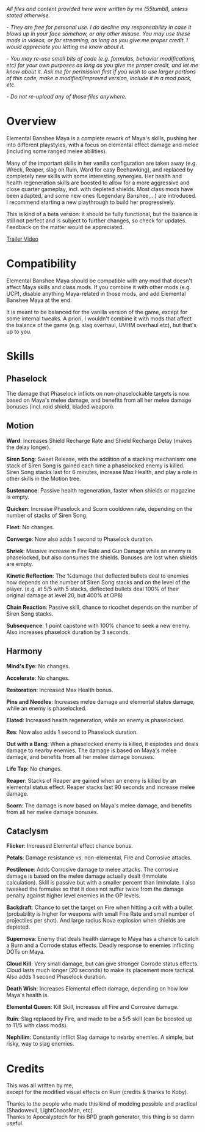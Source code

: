 *All files and content provided here were written by me (55tumbl), unless stated otherwise.*

*- They are free for personal use. I do decline any responsability in case it blows up in your face somehow, or any other misuse.
You may use these mods in videos, or for streaming, as long as you give me proper credit. I would appreciate you letting me know about it.*

*- You may re-use small bits of code (e.g. formulas, behavior modifications, etc) for your own purposes as long as you give me proper credit, and let me know about it.
Ask me for permission first if you wish to use larger portions of this code, make a modified/improved version, include it in a mod pack, etc.*

*- Do not re-upload any of those files anywhere.*

# Overview

Elemental Banshee Maya is a complete rework of Maya's skills, pushing her into different playstyles, with a focus on elemental effect damage and melee (including some ranged melee abilities).

Many of the important skills in her vanilla configuration are taken away (e.g. Wreck, Reaper, slag on Ruin, Ward for easy Beehawking), and replaced by completely new skills with some interesting synergies.
Her health and health regeneration skills are boosted to allow for a more aggressive and close quarter gameplay, incl. with depleted shields.
Most class mods have been adapted, and some new ones (Legendary Banshee,...) are introduced. I recommend starting a new playthrough to build her progressively.

This is kind of a beta version: it should be fully functional, but the balance is still not perfect and is subject to further changes, so check for updates.
Feedback on the matter would be appreciated. 

[Trailer Video](https://www.youtube.com/watch?v=x4PDKIh6TII)

# Compatibility

Elemental Banshee Maya should be compatible with any mod that doesn't affect Maya skills and class mods.
If you combine it with other mods (e.g. UCP), disable anything Maya-related in those mods, and add Elemental Banshee Maya at the end.

It is meant to be balanced for the vanilla version of the game, except for some internal tweaks. 
A priori, I wouldn't combine it with mods that affect the balance of the game (e.g. slag overhaul, UVHM overhaul etc), but that's up to you.

# Skills

## Phaselock

The damage that Phaselock inflicts on non-phaselockable targets is now based on Maya's melee damage, and benefits from all her melee damage bonuses (incl. roid shield, bladed weapon). 

## Motion

**Ward**: Increases Shield Recharge Rate and Shield Recharge Delay (makes the delay longer).

**Siren Song**: Sweet Release, with the addition of a stacking mechanism: one stack of Siren Song is gained each time a phaselocked enemy is killed.
Siren Song stacks last for 6 minutes, increase Max Health, and play a role in other skills in the Motion tree.

**Sustenance**: Passive health regeneration, faster when shields or magazine is empty.

**Quicken**: Increase Phaselock and Scorn cooldown rate, depending on the number of stacks of Siren Song.

**Fleet**: No changes.

**Converge**: Now also adds 1 second to Phaselock duration.

**Shriek**: Massive increase in Fire Rate and Gun Damage while an enemy is phaselocked, but also consumes the shields. Bonuses are lost when shields are empty.

**Kinetic Reflection**: The %damage that deflected bullets deal to enemies now depends on the number of Siren Song stacks and on the level of the player.
(e.g. at 5/5 with 5 stacks, deflected bullets deal 100% of their original damage at level 20, but 400% at OP8)

**Chain Reaction**: Passive skill, chance to ricochet depends on the number of Siren Song stacks.

**Subsequence**: 1 point capstone with 100% chance to seek a new enemy. Also increases phaselock duration by 3 seconds.

## Harmony

**Mind's Eye**: No changes.

**Accelerate**: No changes.

**Restoration**: Increased Max Health bonus.

**Pins and Needles**: Increases melee damage and elemental status damage, while an enemy is phaselocked.

**Elated**: Increased health regeneration, while an enemy is phaselocked.

**Res**: Now also adds 1 second to Phaselock duration.

**Out with a Bang**: When a phaselocked enemy is killed, it explodes and deals damage to nearby enemies. The damage is based on Maya's melee damage, and benefits from all her melee damage bonuses.

**Life Tap**: No changes.

**Reaper**: Stacks of Reaper are gained when an enemy is killed by an elemental status effect. Reaper stacks last 90 seconds and increase melee damage.

**Scorn**: The damage is now based on Maya's melee damage, and benefits from all her melee damage bonuses.

## Cataclysm

**Flicker**: Increased Elemental effect chance bonus.

**Petals**: Damage resistance vs. non-elemental, Fire and Corrosive attacks.

**Pestilence**: Adds Corrosive damage to melee attacks. The corrosive damage is based on the melee damage actually dealt (Immolate calculation). Skill is passive but with a smaller percent than Immolate.
I also tweaked the formulas so that it does not suffer twice from the damage penalty against higher level enemies in the OP levels.

**Backdraft**: Chance to set the target on Fire when hitting a crit with a bullet (probability is higher for weapons with small Fire Rate and small number of projectiles per shot).
And large radius Nova explosion when shields are depleted.

**Supernova**: Enemy that deals health damage to Maya has a chance to catch a Burn and a Corrode status effects. Deadly response to enemies inflicting DOTs on Maya.

**Cloud Kill**: Very small damage, but can give stronger Corrode status effects. Cloud lasts much longer (20 seconds) to make its placement more tactical. Also adds 1 second Phaselock duration.

**Death Wish**: Increases Elemental effect damage, depending on how low Maya's health is.

**Elemental Queen**: Kill Skill, increases all Fire and Corrosive damage.

**Ruin**: Slag replaced by Fire, and made to be a 5/5 skill (can be boosted up to 11/5 with class mods).

**Nephilim**: Constantly inflict Slag damage to nearby enemies. A simple, but risky, way to slag enemies.


# Credits

This was all written by me,    
except for the modified visual effects on Ruin (credits & thanks to Koby).

Thanks to the people who made this kind of modding possible and practical (Shadowevil, LightChaosMan, etc).    
Thanks to Apocalyptech for his BPD graph generator, this thing is so damn useful.
